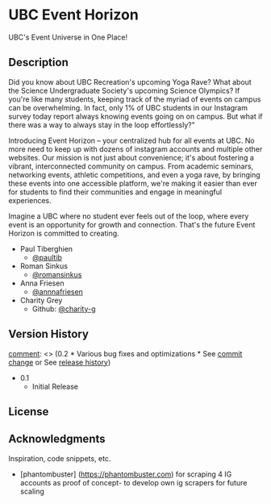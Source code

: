 # UBC Event Horizon
UBC's Event Universe in One Place!
## Description
Did you know about UBC Recreation's upcoming Yoga Rave? What about the Science Undergraduate Society's upcoming Science Olympics? If you're like many students, keeping track of the myriad of events on campus can be overwhelming. In fact, only 1% of UBC students in our Instagram survey today report always knowing events going on on campus. But what if there was a way to always stay in the loop effortlessly?"

Introducing Event Horizon – your centralized hub for all events at UBC. No more need to keep up with dozens of instagram accounts and multiple other websites. Our mission is not just about convenience; it's about fostering a vibrant, interconnected community on campus.
From academic seminars, networking events, athletic competitions, and even a yoga rave, by bringing these events into one accessible platform, we're making it easier than ever for students to find their communities and engage in meaningful experiences.

Imagine a UBC where no student ever feels out of the loop, where every event is an opportunity for growth and connection. That's the future Event Horizon is committed to creating.

* Paul Tiberghien
    * [@paultib](https://github.com/paultib)
* Roman Sinkus
    * [@romansinkus](https://github.com/romansinkus)
* Anna Friesen
    * [@annnafriesen](https://github.com/annnafriesen)
* Charity Grey
    * Github: [@charity-g](https://github.com/charity-g)


## Version History
[comment]: <> (0.2 * Various bug fixes and optimizations * See [commit change]() or See [release history]())
* 0.1
    * Initial Release

## License
[comment]: <> (This is a comment, it will not be included -> This project is licensed under the [NAME HERE] License - see the LICENSE.md file for details) 


## Acknowledgments

Inspiration, code snippets, etc.
* [phantombuster] (https://phantombuster.com) for scraping 4 IG accounts as proof of concept- to develop own ig scrapers for future scaling



